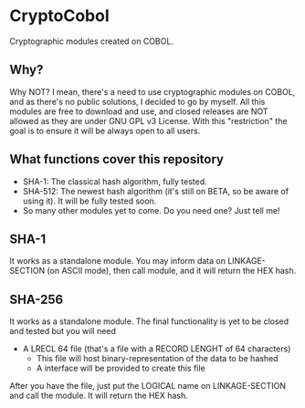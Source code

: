 # CryptoCobol
Cryptographic modules created on COBOL.

## Why?
Why NOT?
I mean, there's a need to use cryptographic modules on COBOL, and as there's no public solutions, I decided to go by myself.
All this modules are free to download and use, and closed releases are NOT allowed as they are under GNU GPL v3 License. With this "restriction" the goal is to ensure it will be always open to all users.

## What functions cover this repository
 * SHA-1: The classical hash algorithm, fully tested.
 * SHA-512: The newest hash algorithm (it's still on BETA, so be aware of using it). It will be fully tested soon.
 * So many other modules yet to come. Do you need one? Just tell me!

## SHA-1
It works as a standalone module. You may inform data on LINKAGE-SECTION (on ASCII mode), then call module, and it will return the HEX hash.

## SHA-256
It works as a standalone module. The final functionality is yet to be closed and tested but you will need

 * A LRECL 64 file (that's a file with a RECORD LENGHT of 64 characters)
   * This file will host binary-representation of the data to be hashed
   * A interface will be provided to create this file

After you have the file, just put the LOGICAL name on LINKAGE-SECTION and call the module. It will return the HEX hash.
